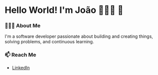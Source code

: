 # Hello World! I'm João 👨🏻‍💻 👋

### 🕵🏻‍♂️ About Me

I'm a software developer passionate about building and creating things, solving problems, and continuous learning.

### 📫 Reach Me

- [LinkedIn](https://www.linkedin.com/in/joaodibba/)
